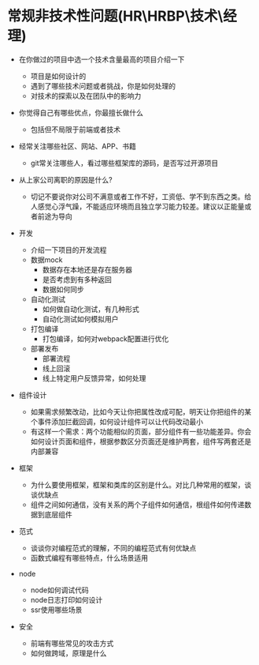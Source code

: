 # 常规非技术性问题(HR\HRBP\技术\经理)
- 在你做过的项目中选一个技术含量最高的项目介绍一下
  - 项目是如何设计的
  - 遇到了哪些技术问题或者挑战，你是如何处理的
  - 对技术的探索以及在团队中的影响力

- 你觉得自己有哪些优点，你最擅长做什么
  - 包括但不局限于前端或者技术

- 经常关注哪些社区、网站、APP、书籍
  - git常关注哪些人，看过哪些框架库的源码，是否写过开源项目

- 从上家公司离职的原因是什么?
    - 切记不要说你对公司不满意或者工作不好，工资低、学不到东西之类。给人感觉心浮气躁，不能适应环境而且独立学习能力较差。建议以正能量或者前途为导向

- 开发
    - 介绍一下项目的开发流程
    - 数据mock
        - 数据存在本地还是存在服务器
        - 是否考虑到有多种返回
        - 数据如何同步
    - 自动化测试
        - 如何做自动化测试，有几种形式
        - 自动化测试如何模拟用户
    - 打包编译
        - 打包编译，如何对webpack配置进行优化
    - 部署发布
        - 部署流程
        - 线上回滚
        - 线上特定用户反馈异常，如何处理
  
- 组件设计
    - 如果需求频繁改动，比如今天让你把属性改成可配，明天让你把组件的某个事件添加拦截回调，如何设计组件可以让代码改动最小
    - 有这样一个需求：两个功能相似的页面，部分组件有一些功能差异。你会如何设计页面和组件，根据参数区分页面还是维护两套，组件写两套还是内部兼容

- 框架
    - 为什么要使用框架，框架和类库的区别是什么。对比几种常用的框架，谈谈优缺点
    - 组件之间如何通信，没有关系的两个子组件如何通信，根组件如何传递数据到底层组件

- 范式
    - 谈谈你对编程范式的理解，不同的编程范式有何优缺点
    - 函数式编程有哪些特点，什么场景适用

- node
    - node如何调试代码
    - node日志打印如何设计
    - ssr使用哪些场景

- 安全
    - 前端有哪些常见的攻击方式
    - 如何做跨域，原理是什么





    